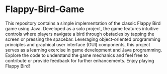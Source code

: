 # Flappy-Bird-Game
This repository contains a simple implementation of the classic Flappy Bird game using Java. Developed as a solo project, the game features intuitive controls where players navigate a bird through obstacles by tapping the screen or pressing the spacebar. Leveraging object-oriented programming principles and graphical user interface (GUI) components, this project serves as a learning exercise in game development and Java programming. Explore the code to understand the game mechanics and feel free to contribute or provide feedback for further enhancements. Enjoy playing Flappy Bird!
